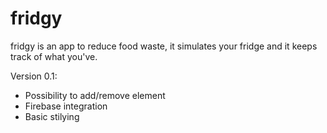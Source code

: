 # fridgy

fridgy is an app to reduce food waste, it simulates your fridge and it keeps track of what you've.

Version 0.1:
 - Possibility to add/remove element
 - Firebase integration
 - Basic stilying
